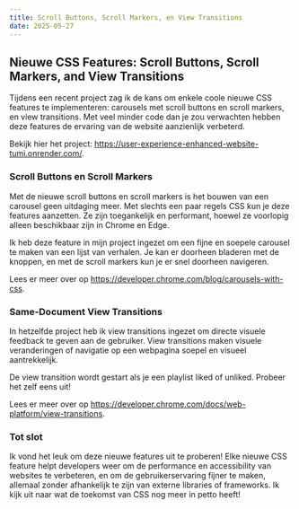 ```yaml
---
title: Scroll Buttons, Scroll Markers, en View Transitions
date: 2025-05-27
---
```


## Nieuwe CSS Features: Scroll Buttons, Scroll Markers, and View Transitions

Tijdens een recent project zag ik de kans om enkele coole nieuwe CSS features te implementeren: carousels met scroll buttons en scroll markers, en view transitions. Met veel minder code dan je zou verwachten hebben deze features de ervaring van de website aanzienlijk verbeterd.

Bekijk hier het project: https://user-experience-enhanced-website-tumi.onrender.com/. 


### Scroll Buttons en Scroll Markers

Met de nieuwe scroll buttons en scroll markers is het bouwen van een carousel geen uitdaging meer. Met slechts een paar regels CSS kun je deze features aanzetten. Ze zijn toegankelijk en performant, hoewel ze voorlopig alleen beschikbaar zijn in Chrome en Edge.

Ik heb deze feature in mijn project ingezet om een fijne en soepele carousel te maken van een lijst van verhalen. Je kan er doorheen bladeren met de knoppen, en met de scroll markers kun je er snel doorheen navigeren.

Lees er meer over op https://developer.chrome.com/blog/carousels-with-css.


### Same-Document View Transitions

In hetzelfde project heb ik view transitions ingezet om directe visuele feedback te geven aan de gebruiker. View transitions maken visuele veranderingen of navigatie op een webpagina soepel en visueel aantrekkelijk.

De view transition wordt gestart als je een playlist liked of unliked. Probeer het zelf eens uit!

Lees er meer over op https://developer.chrome.com/docs/web-platform/view-transitions. 

### Tot slot

Ik vond het leuk om deze nieuwe features uit te proberen! Elke nieuwe CSS feature helpt developers weer om de performance en accessibility van websites te verbeteren, en om de gebruikerservaring fijner te maken, allemaal zonder afhankelijk te zijn van externe libraries of frameworks. Ik kijk uit naar wat de toekomst van CSS nog meer in petto heeft!